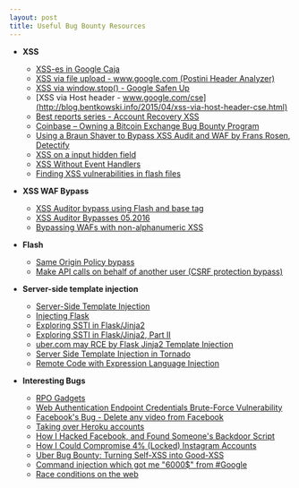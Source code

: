 ```yaml
---
layout: post
title: Useful Bug Bounty Resources
---
```


+ **XSS**
  - [XSS-es in Google Caja](http://blog.bentkowski.info/2016/07/xss-es-in-google-caja.html)
  - [XSS via file upload - www.google.com (Postini Header Analyzer)](http://blog.bentkowski.info/2015/05/xss-via-file-upload-wwwgooglecom.html)
  - [XSS via window.stop() - Google Safen Up](http://blog.bentkowski.info/2015/05/xss-via-windowstop-google-safen-up.html)
  - [XSS via Host header - www.google.com/cse](http://blog.bentkowski.info/2015/04/xss-via-host-header-cse.html)
  - [Best reports series - Account Recovery XSS](https://sites.google.com/site/bughunteruniversity/best-reports/account-recovery-xss)
  - [Coinbase – Owning a Bitcoin Exchange Bug Bounty Program](http://donncha.is/2013/06/coinbase-owning-a-bitcoin-exchange-bug-bounty-program/)
  - [Using a Braun Shaver to Bypass XSS Audit and WAF by Frans Rosen, Detectify](https://blog.bugcrowd.com/guest-blog-using-a-braun-shaver-to-bypass-xss-audit-and-waf-by-frans-rosen-detectify)
  - [XSS on a input hidden field](http://blog.portswigger.net/2015/11/xss-in-hidden-input-fields.html)
  - [XSS Without Event Handlers](http://brutelogic.com.br/blog/xss-without-event-handlers/)
  - [Finding XSS vulnerabilities in flash files](https://olivierbeg.com/finding-xss-vulnerabilities-in-flash-files/)

+ **XSS WAF Bypass** 
  - [XSS Auditor bypass using Flash and base tag](http://mksben.l0.cm/2016/05/xssauditor-bypass-flash-basetag.html)
  - [XSS Auditor Bypasses 05.2016](https://html5sec.org/xssauditor/bypasses-052016)
  - [Bypassing WAFs with non-alphanumeric XSS](http://blog.infobytesec.com/2012/09/bypassing-wafs-with-non-alphanumeric-xss.html)

+ **Flash**
  - [Same Origin Policy bypass](https://hackerone.com/reports/47495)
  - [Make API calls on behalf of another user (CSRF protection bypass)](https://hackerone.com/reports/44146)

+ **Server-side template injection**
  - [Server-Side Template Injection](http://blog.portswigger.net/2015/08/server-side-template-injection.html)
  - [Injecting Flask](https://nvisium.com/blog/2015/12/07/injecting-flask/)
  - [Exploring SSTI in Flask/Jinja2](https://nvisium.com/blog/2016/03/09/exploring-ssti-in-flask-jinja2/)
  - [Exploring SSTI in Flask/Jinja2, Part II](https://nvisium.com/blog/2016/03/11/exploring-ssti-in-flask-jinja2-part-ii/)
  - [uber.com may RCE by Flask Jinja2 Template Injection](https://hackerone.com/reports/125980)
  - [Server Side Template Injection in Tornado](https://opsecx.com/index.php/2016/07/03/server-side-template-injection-in-tornado/)
  - [Remote Code with Expression Language Injection](http://danamodio.com/appsec/research/spring-remote-code-with-expression-language-injection/)

+ **Interesting Bugs**
  - [RPO Gadgets](http://blog.innerht.ml/rpo-gadgets/)
  - [Web Authentication Endpoint Credentials Brute-Force Vulnerability](https://hackerone.com/reports/127844)
  - [Facebook's Bug - Delete any video from Facebook](https://pranavhivarekar.in/2016/06/23/facebooks-bug-delete-any-video-from-facebook/)
  - [Taking over Heroku accounts](https://esevece.github.io/2016/06/01/taking-over-heroku-accounts.html?)
  - [How I Hacked Facebook, and Found Someone's Backdoor Script](http://devco.re/blog/2016/04/21/how-I-hacked-facebook-and-found-someones-backdoor-script-eng-ver/)
  - [How I Could Compromise 4% (Locked) Instagram Accounts](https://www.arneswinnen.net/2016/03/how-i-could-compromise-4-locked-instagram-accounts/)
  - [Uber Bug Bounty: Turning Self-XSS into Good-XSS](https://whitton.io/articles/uber-turning-self-xss-into-good-xss/)
  - [Command injection which got me "6000$" from #Google](http://www.pranav-venkat.com/2016/03/command-injection-which-got-me-6000.html)
  - [Race conditions on the web](https://www.josipfranjkovic.com/blog/race-conditions-on-web)
